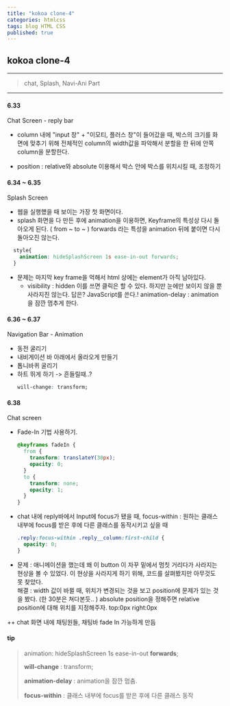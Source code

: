 ```yaml
---
title: "kokoa clone-4"
categories: htmlcss
tags: blog HTML CSS
published: true
---
```


## kokoa clone-4

---

<!-- prettier-ignore-start -->

> chat, Splash, Navi-Ani Part

---

#### 6.33 

Chat Screen - reply bar

- column 내에 "input 창" + "이모티, 플러스 창"이 들어갔을 때, 박스의 크기를 화면에 맞추기 위해 
  전체적인 column의 width값을 파악해서 분할을 한 뒤에 안쪽 column을 분할한다.

- position : relative와 absolute 이용해서 박스 안에 박스를 위치시킬 때, 조정하기 

#### 6.34 ~ 6.35

Splash Screen

- 웹을 실행헀을 때 보이는 가장 첫 화면이다.
- splash 화면을 다 만든 후에 animation을 이용하면, Keyframe의 특성상 다시 돌아오게 된다. ( from ~ to ~ )
  forwards 라는 특성을 animation 뒤에 붙이면 다시 돌아오진 않는다.<br/>
```css
  style{
    animation: hideSplashScreen 1s ease-in-out forwards;
  }
  ```
  
- 문제는 마지막 key frame을 억해서 html 상에는 element가 아직 남아있다.
  - visibility : hidden  이를 쓰면 클릭은 할 수 있다. 하지만 눈에만 보이지 않을 뿐 사라지진 않는다. 
    답은? JavaScript를 쓴다.!
    animation-delay : animation을 잠깐 멈추게 한다.

#### 6.36 ~ 6.37

Navigation Bar - Animation

- 동전 굴리기
- 내비게이션 바 아래에서 올라오게 만들기
- 톱니바퀴 굴리기 
- 하트 뛰게 하기  -> 흔들릴때..? 
  ```css
  will-change: transform;
  ```

#### 6.38

Chat screen

- Fade-In 기법 사용하기.

   ```css
   @keyframes fadeIn {
     from {
       transform: translateY(30px);
       opacity: 0;
     }
     to {
       transform: none;
       opacity: 1;
     }
   }
   ```

- chat 내에 reply바에서 Input에 focus가 됐을 때,
  focus-within : 
  원하는 클래스 내부에 focus를 받은 후에 다른 클래스를 동작시키고 싶을 때
  ```css
  .reply:focus-within .reply__column:first-child {
    opacity: 0;
  } 
  ```

- 문제 : 애니메이션을 했는데 왜  이 button 이 자꾸 밑에서 멈칫 거리다가 사라지는 현상을 볼 수 있었다.
  이 현상을 사라지게 하기 위해, 코드를 살펴봤지만 아무것도 못 찾았다. <br/>
  해결 : width 값이 바뀔 때, 위치가 변경되는 것을 보고 position에 문제가 있는 것을 봤다. 
  (한 30분은 쳐다본듯.. )
  absolute position을 정해주면 relative position에 대해 위치를 지정해주자. top:0px right:0px 

++ chat 화면 내에 채팅원들, 채팅바 fade In 가능하게 만듬

#### tip

> animation: hideSplashScreen 1s ease-in-out __forwards__;
>
> __will-change__ : transform;
>
> __animation-delay__ : animation을 잠깐 멈춤.
>
> __focus-within__ : 클래스 내부에 focus를 받은 후에 다른 클래스 동작
<!-- prettier-ignore-end -->
